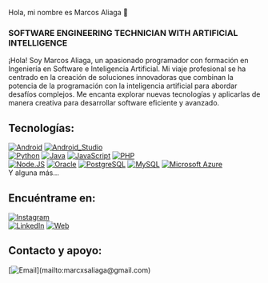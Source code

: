 Hola, mi nombre es Marcos Aliaga 👋
### SOFTWARE ENGINEERING TECHNICIAN WITH ARTIFICIAL INTELLIGENCE

¡Hola! Soy Marcos Aliaga, un apasionado programador con formación en Ingeniería en Software e Inteligencia Artificial. Mi viaje profesional se ha centrado en la creación de soluciones innovadoras que combinan la potencia de la programación con la inteligencia artificial para abordar desafíos complejos. Me encanta explorar nuevas tecnologías y aplicarlas de manera creativa para desarrollar software eficiente y avanzado. 

## Tecnologías:
[![Android](https://img.shields.io/badge/Android-3DDC84?style=for-the-badge&logo=android&logoColor=white&labelColor=101010)]()
[![Android_Studio](https://img.shields.io/badge/Android_Studio-3DDC84?style=for-the-badge&logo=android-studio&logoColor=white&labelColor=101010)]()
</br>
[![Python](https://img.shields.io/badge/Python-yellow?style=for-the-badge&logo=python&logoColor=white&labelColor=101010)]()
[![Java](https://img.shields.io/badge/Java-007396?style=for-the-badge&logo=Java&logoColor=white&labelColor=1010110)]()
[![JavaScript](https://img.shields.io/badge/JavaScript-F7DF1E?style=for-the-badge&logo=javascript&logoColor=white&labelColor=101010)]()
[![PHP](https://img.shields.io/badge/PHP-232F3E?style=for-the-badge&logo=php&logoColor=white&labelColor=101010)]()
</br>
[![Node.JS](https://img.shields.io/badge/Node.JS-339933?style=for-the-badge&logo=node.js&logoColor=white&labelColor=101010)]()
[![Oracle](https://img.shields.io/badge/Oracle-47A248?style=for-the-badge&logo=Oracle&logoColor=white&labelColor=101010)]()
[![PostgreSQL](https://img.shields.io/badge/PostgreSQL-47A248?style=for-the-badge&logo=PostgreSQL&logoColor=white&labelColor=101010)]()
[![MySQL](https://img.shields.io/badge/MySQL-4479A1?style=for-the-badge&logo=mysql&logoColor=white&labelColor=101010)]()
[![Microsoft Azure](https://img.shields.io/badge/Microsoft_Azure-4479A1?style=for-the-badge&logo=MicrosoftAzure&logoColor=white&labelColor=101010)]()
</br>
Y alguna más...

## Encuéntrame en:

[![Instagram](https://img.shields.io/badge/Instagram-@marcxs_aliaga-E4405F?style=for-the-badge&logo=instagram&logoColor=white&labelColor=101010)](https://www.instagram.com/marcxs_aliaga/)
</br>
[![LinkedIn](https://img.shields.io/badge/LinkedIn-Marcos_Aliaga-0077B5?style=for-the-badge&logo=linkedin&logoColor=white&labelColor=101010)](https://www.linkedin.com/in/marcos-aliaga-a6288b20a/)
[![Web](https://img.shields.io/badge/Web-Marcxs.com-14a1f0?style=for-the-badge&logo=dev.to&logoColor=white&labelColor=101010)](https://marcxs.com)


## Contacto y apoyo:

[![Email](https://img.shields.io/badge/marcxsaliaga@gmail.com-email_personal_(respuesta_inmediata)-D14836?style=for-the-badge&logo=gmail&logoColor=white&labelColor=101010)](mailto:marcxsaliaga@gmail.com)
